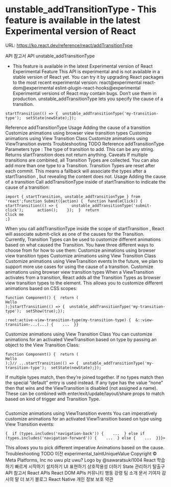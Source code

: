 # unstable_addTransitionType - This feature is available in the latest Experimental version of React

URL: https://ko.react.dev/reference/react/addTransitionType

API 참고서
API
unstable_addTransitionType
- This feature is available in the latest Experimental version of React
Experimental Feature
This API is experimental and is not available in a stable version of React yet.
You can try it by upgrading React packages to the most recent experimental version:
react@experimental
react-dom@experimental
eslint-plugin-react-hooks@experimental
Experimental versions of React may contain bugs. Don’t use them in production.
unstable_addTransitionType
lets you specify the cause of a transition.
```
startTransition(() => {  unstable_addTransitionType('my-transition-type');  setState(newState);});
```
Reference
addTransitionType
Usage
Adding the cause of a transition
Customize animations using browser view transition types
Customize animations using
View Transition
Class
Customize animations using
ViewTransition
events
Troubleshooting
TODO
Reference
addTransitionType
Parameters
type
: The type of transition to add. This can be any string.
Returns
startTransition
does not return anything.
Caveats
If multiple transitions are combined, all Transition Types are collected. You can also add more than one type to a Transition.
Transition Types are reset after each commit. This means a
<Suspense>
fallback will associate the types after a
startTransition
, but revealing the content does not.
Usage
Adding the cause of a transition
Call
addTransitionType
inside of
startTransition
to indicate the cause of a transition:
```
import { startTransition, unstable_addTransitionType } from 'react';function Submit({action) {  function handleClick() {    startTransition(() => {      unstable_addTransitionType('submit-click');      action();    });  }  return
Click me
;}
```
When you call
addTransitionType
inside the scope of
startTransition
, React will associate
submit-click
as one of the causes for the Transition.
Currently, Transition Types can be used to customize different animations based on what caused the Transition. You have three different ways to choose from for how to use them:
Customize animations using browser view transition types
Customize animations using
View Transition
Class
Customize animations using
ViewTransition
events
In the future, we plan to support more use cases for using the cause of a transition.
Customize animations using browser view transition types
When a
ViewTransition
activates from a transition, React adds all the Transition Types as browser
view transition types
to the element.
This allows you to customize different animations based on CSS scopes:
```
function Component() {  return (
Hello
);}startTransition(() => {  unstable_addTransitionType('my-transition-type');  setShow(true);});
```
```
:root:active-view-transition-type(my-transition-type) {  &::view-transition-...(...) {    ...  }}
```
Customize animations using
View Transition
Class
You can customize animations for an activated
ViewTransition
based on type by passing an object to the View Transition Class:
```
function Component() {  return (
Hello
);}// ...startTransition(() => {  unstable_addTransitionType('my-transition-type');  setState(newState);});
```
If multiple types match, then they’re joined together. If no types match then the special “default” entry is used instead. If any type has the value “none” then that wins and the ViewTransition is disabled (not assigned a name).
These can be combined with enter/exit/update/layout/share props to match based on kind of trigger and Transition Type.
```
```
Customize animations using
ViewTransition
events
You can imperatively customize animations for an activated
ViewTransition
based on type using View Transition events:
```
{  if (types.includes('navigation-back')) {    ...  } else if (types.includes('navigation-forward')) {    ...  } else {    ...  }}}>
```
This allows you to pick different imperative Animations based on the cause.
Troubleshooting
TODO
이전
experimental_taintUniqueValue
Copyright © Meta Platforms, Inc
no uwu plz
uwu?
Logo by
@sawaratsuki1004
React 학습하기
빠르게 시작하기
설치하기
UI 표현하기
상호작용성 더하기
State 관리하기
탈출구
API 참고서
React APIs
React DOM APIs
커뮤니티
행동 강령
팀 소개
문서 기여자
감사의 말
더 보기
블로그
React Native
개인 정보 보호
약관